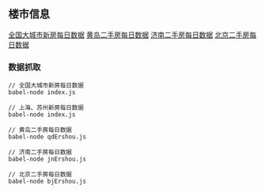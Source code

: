 ## 楼市信息

[全国大城市新房每日数据](https://loulanyijian.github.io/loushi/www/)
[黄岛二手房每日数据](https://loulanyijian.github.io/loushi/www/qdErshou)
[济南二手房每日数据](https://loulanyijian.github.io/loushi/www/jnErshou)
[北京二手房每日数据](https://loulanyijian.github.io/loushi/www/bjErshou)

### 数据抓取
``` shell
// 全国大城市新房每日数据
babel-node index.js
```

``` shell
// 上海、苏州新房每日数据
babel-node index.js
```

``` shell
// 黄岛二手房每日数据
babel-node qdErshou.js
```

``` shell
// 济南二手房每日数据
babel-node jnErshou.js
```

``` shell
// 北京二手房每日数据
babel-node bjErshou.js
```